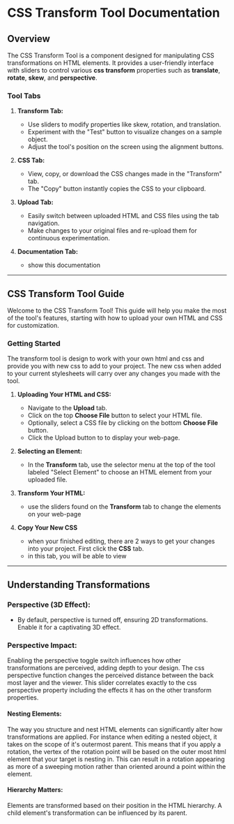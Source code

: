# CSS Transform Tool Documentation

## Overview

The CSS Transform Tool is a component designed for manipulating CSS transformations on HTML elements. It provides a user-friendly interface with sliders to control various **css transform** properties such as **translate**, **rotate**, **skew**, and **perspective**.

### Tool Tabs

1. **Transform Tab:**
   - Use sliders to modify properties like skew, rotation, and translation.
   - Experiment with the "Test" button to visualize changes on a sample object.
   - Adjust the tool's position on the screen using the alignment buttons.

2. **CSS Tab:**
   - View, copy, or download the CSS changes made in the "Transform" tab.
   - The "Copy" button instantly copies the CSS to your clipboard.

3. **Upload Tab:**
   - Easily switch between uploaded HTML and CSS files using the tab navigation.
   - Make changes to your original files and re-upload them for continuous experimentation.

4. **Documentation Tab:**
   - show this documentation

---

## CSS Transform Tool Guide

Welcome to the CSS Transform Tool! This guide will help you make the most of the tool's features, starting with how to upload your own HTML and CSS for customization.

### Getting Started

The transform tool is design to work with your own html and css and provide you with new css to add to your project. The new css when added to your current stylesheets will carry over any changes you made with the tool.

1. **Uploading Your HTML and CSS:**
   - Navigate to the **Upload** tab.
   - Click on the top **Choose File** button to select your HTML file.
   - Optionally, select a CSS file by clicking on the bottom **Choose File** button.
   - Click the Upload button to to display your web-page.

2. **Selecting an Element:**
   - In the **Transform** tab, use the selector menu at the top of the tool labeled "Select Element" to choose an HTML element from your uploaded file.

3. **Transform Your HTML:**
    - use the sliders found on the **Transform** tab to change the elements on your web-page

4. **Copy Your New CSS**
    - when your finished editing, there are 2 ways to get your changes into your project. First click the **CSS** tab.
    - in this tab, you  will be able to view 

---

## Understanding Transformations

### Perspective (3D Effect):

- By default, perspective is turned off, ensuring 2D transformations. Enable it for a captivating 3D effect.

### Perspective Impact:

Enabling the perspective toggle switch influences how other transformations are perceived, adding depth to your design. The css perspective function changes the perceived distance between the back most layer and the viewer. This slider correlates exactly to the css perspective property including the effects it has on the other transform properties.

#### Nesting Elements:

The way you structure and nest HTML elements can significantly alter how transformations are applied. For instance when editing a nested object, it takes on the scope of it's outermost parent. This means that if you apply a rotation, the vertex of the rotation point will be based on the outer most html element that your target is nesting in. This can result in a rotation appearing as more of a sweeping motion rather than oriented around a point within the element.

#### **Hierarchy Matters**:

Elements are transformed based on their position in the HTML hierarchy. A child element's transformation can be influenced by its parent.
